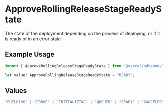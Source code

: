 # ApproveRollingReleaseStageReadyState

The state of the deployment depending on the process of deploying, or if it is ready or in an error state

## Example Usage

```typescript
import { ApproveRollingReleaseStageReadyState } from "@vercel/sdk/models/approverollingreleasestageop.js";

let value: ApproveRollingReleaseStageReadyState = "READY";
```

## Values

```typescript
"BUILDING" | "ERROR" | "INITIALIZING" | "QUEUED" | "READY" | "CANCELED"
```